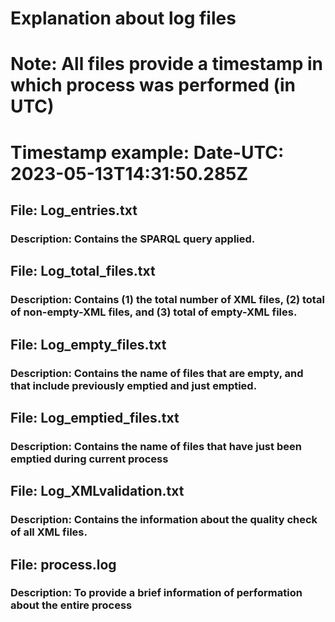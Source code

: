 # Explanation about log files
# Note: All files provide a timestamp in which process was performed (in UTC)
# Timestamp example: Date-UTC: 2023-05-13T14:31:50.285Z

## File: Log_entries.txt
### Description: Contains the SPARQL query applied.

## File: Log_total_files.txt
### Description: Contains (1) the total number of XML files, (2) total of non-empty-XML files, and (3) total of empty-XML files.

## File: Log_empty_files.txt
### Description: Contains the name of files that are empty, and that include previously emptied and just emptied.

## File: Log_emptied_files.txt
### Description: Contains the name of files that have just been emptied during current process

## File: Log_XMLvalidation.txt
### Description: Contains the information about the quality check of all XML files. 

## File: process.log
### Description: To provide a brief information of performation about the entire process
